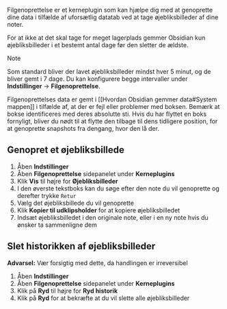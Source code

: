 Filgenoprettelse er et kerneplugin som kan hjælpe dig med at genoprette dine data i tilfælde af uforsætlig datatab ved at tage øjebliksbilleder af dine noter.

For at ikke at det skal tage for meget lagerplads gemmer Obsidian kun øjebliksbilleder i et bestemt antal dage før den sletter de ældste.

> [!note]
>  Som standard bliver der lavet øjebliksbilleder mindst hver 5 minut, og de bliver gemt i 7 dage. Du kan konfigurere begge intervaller under **Indstillinger** -> **Filgenoprettelse**.

Filgenoprettelses data er gemt i [[Hvordan Obsidian gemmer data#System mappen]] i tilfælde af, at der er fejl eller problemer med boksen.
Bemærk at bokse identificeres med deres absolutte sti. Hvis du har flyttet en boks fornyligt, bliver du nødt til at flytte den tilbage til dens tidligere position, for at genoprette snapshots fra dengang, hvor den lå der.

## Genopret et øjebliksbillede

1. Åben **Indstillinger**
2. Åben **Filgenoprettelse** sidepanelet under **Kerneplugins**
3. Klik **Vis** til højre for **Øjebliksbilleder** 
4. I den øverste tekstboks kan du søge efter den note du vil genoprette og derefter trykke `Retur`
5. Vælg det øjebliksbillede du vil genoprette
6. Klik **Kopier til udklipsholder** for at kopiere øjebliksbilledet
7. Indsæt øjebliksbilledet i den originale note, eller i en ny note hvis du ønsker ta sammenligne dem

## Slet historikken af øjebliksbilleder

**Advarsel:** Vær forsigtig med dette, da handlingen er irreversibel

1. Åben **Indstillinger**
2. Åben **Filgenoprettelse** sidepanelet under **Kerneplugins**
3. Klik på **Ryd** til højre for **Ryd historik**
4. Klik på **Ryd** for at bekræfte at du vil slette alle øjebliksbilleder
